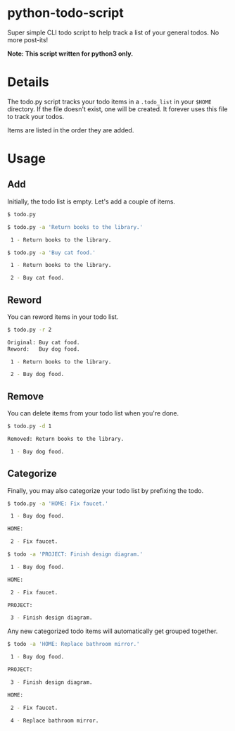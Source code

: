 # python-todo-script

Super simple CLI todo script to help track a list of your general todos.
No more post-its!

**Note: This script written for python3 only.**

# Details

The todo.py script tracks your todo items in a `.todo_list` in your `$HOME`
directory. If the file doesn't exist, one will be created. It forever uses this
file to track your todos.

Items are listed in the order they are added.

# Usage

## Add

Initially, the todo list is empty. Let's add a couple of items.

```bash
$ todo.py

$ todo.py -a 'Return books to the library.'

 1 - Return books to the library.

$ todo.py -a 'Buy cat food.'

 1 - Return books to the library.

 2 - Buy cat food.

```

## Reword

You can reword items in your todo list.

```bash
$ todo.py -r 2

Original: Buy cat food.
Reword:   Buy dog food.

 1 - Return books to the library.

 2 - Buy dog food.

```

## Remove

You can delete items from your todo list when you're done.

```bash
$ todo.py -d 1

Removed: Return books to the library.

 1 - Buy dog food.

```

## Categorize

Finally, you may also categorize your todo list by prefixing the todo.

```bash
$ todo.py -a 'HOME: Fix faucet.'

 1 - Buy dog food.

HOME:

 2 - Fix faucet.

```

```bash
$ todo -a 'PROJECT: Finish design diagram.'

 1 - Buy dog food.

HOME:

 2 - Fix faucet.

PROJECT:

 3 - Finish design diagram.

```

Any new categorized todo items will automatically get grouped together.

```bash
$ todo -a 'HOME: Replace bathroom mirror.'

 1 - Buy dog food.

PROJECT:

 3 - Finish design diagram.

HOME:

 2 - Fix faucet.

 4 - Replace bathroom mirror.

```
